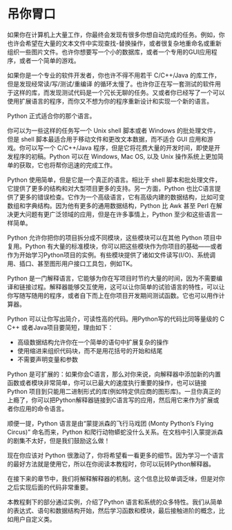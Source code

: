 # 吊你胃口
如果你在计算机上大量工作，你最终会发现有很多你想自动完成的任务。例如，你也许会希望在大量的文本文件中实现查找-替换操作，或者很复杂地重命名或重新组织一些图片文件。也许你想要写一个小的数据库，或者一个专用的GUI应用程序，或者一个简单的游戏。

如果你是一个专业的软件开发者，你也许不得不用若干 C/C++/Java 的库工作，但是发现经常读/写/测试/重编译 的循环太慢了。也许你正在写一套测试的软件用于这样的库，而发现测试代码是一个冗长无聊的任务。又或者你已经写了一个可以使用扩展语言的程序，而你又不想为你的程序重新设计和实现一个新的语言。

Python 正式适合你的那个语言。

你可以为一些这样的任务写一个 Unix shell 脚本或者 Windows 的批处理文件，但是 shell 脚本最适合用于移动文件和更改文本数据，而不适合 GUI 应用和游戏。你可以写一个 C/C++/Java 程序，但是它将花费大量的开发时间，即使是开发程序的初稿。Python 可以在 Windows, Mac OS, 以及 Unix 操作系统上更加简单的获取，它也将帮你迅速的完成工作。

Python 使用简单，但是它是一个真正的语言。相比于 shell 脚本和批处理文件，它提供了更多的结构和对大型项目更多的支持。另一方面，Python 也比C语言提供了更多的错误检查。它作为一个高级语言，它有高级内建的数据结构，比如可变数组和字典结构。因为他有更多的通用数据结构，Python 比 Awk 甚至 Perl 在解决更大问题有更广泛领域的应用，但是在许多事情上，Python 至少和这些语言一样简单。

Python 允许你把你的项目拆分成不同模块，这些模块可以在其他 Python 项目中复用。Python 有大量的标准模块，你可以把这些模块作为你项目的基础——或者作为开始学习Python项目的实例。有些模块提供了诸如文件读写(I/O)、系统调用、插口、甚至图形用户接口工具包，例如TK。

Python 是一门解释语言，它能够为你在写项目时节约大量的时间，因为不需要编译和链接过程。解释器能够交互使用，这可以让你简单的试验语言的特性，可以让你写随写随用的程序，或者自下而上在你项目开发期间测试函数。它也可以用作计算器。

Python 可以让你写出简介，可读性高的代码。用Python写的代码比同等量级的 C C++ 或者Java项目要简短，理由如下：
- 高级数据结构允许你在一个简单的语句中扩展复杂的操作
- 使用缩进来组织代码块，而不是用花括号的开始和结尾
- 不需要声明变量和参数

Python 是可扩展的：如果你会C语言，那么对你来说，向解释器中添加新的内置函数或者模块非常简单，你可以已最大的速度执行重要的操作，也可以链接 Python 项目到只能用二进制形式的库(例如特定供应商的图形库)。一旦你真正的上瘾了，你可以把Python解释器链接到C语言写的应用，然后用它来作为扩展或者你应用的命令语言。

顺便一提，Python 语言是由“蒙提派森的飞行马戏团 (Monty Python’s Flying Circus)” 命名而来，Python 和爬行动物蟒蛇没什么关系。在文档中引入蒙提派森的剧集不太好，但是我们鼓励这么做！

现在你应该对 Python 很激动了，你将希望看一看更多的细节。因为学习一个语言的最好方法就是使用它，所以在你阅读本教程时，你可以玩转Python解释器。

在接下来的章节中，我们将解释解释器的机制。这个信息比较单调乏味，但是对你之后实现后面的代码非常重要。

本教程剩下的部分通过实例，介绍了Python 语言和系统的众多特性。我们从简单的表达式、语句和数据结构开始，然后学习函数和模块，最后接触进阶的概念，比如用户自定义类。
